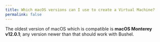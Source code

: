 ```yaml
---
title: Which macOS versions can I use to create a Virtual Machine?
permalink: false
---
```


The oldest version of macOS which is compatible is **macOS Monterey v12.0.1**; any version newer than that should work with Bushel.

